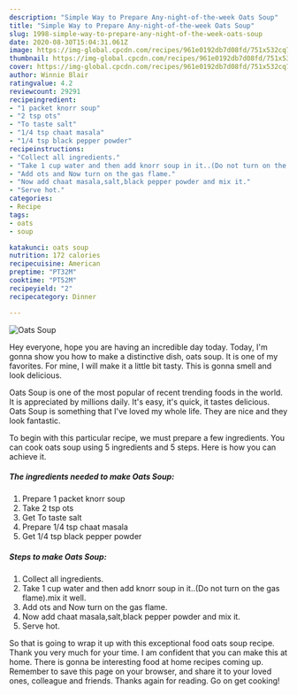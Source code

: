```yaml
---
description: "Simple Way to Prepare Any-night-of-the-week Oats Soup"
title: "Simple Way to Prepare Any-night-of-the-week Oats Soup"
slug: 1998-simple-way-to-prepare-any-night-of-the-week-oats-soup
date: 2020-08-30T15:04:31.061Z
image: https://img-global.cpcdn.com/recipes/961e0192db7d08fd/751x532cq70/oats-soup-recipe-main-photo.jpg
thumbnail: https://img-global.cpcdn.com/recipes/961e0192db7d08fd/751x532cq70/oats-soup-recipe-main-photo.jpg
cover: https://img-global.cpcdn.com/recipes/961e0192db7d08fd/751x532cq70/oats-soup-recipe-main-photo.jpg
author: Winnie Blair
ratingvalue: 4.2
reviewcount: 29291
recipeingredient:
- "1 packet knorr soup"
- "2 tsp ots"
- "To taste salt"
- "1/4 tsp chaat masala"
- "1/4 tsp black pepper powder"
recipeinstructions:
- "Collect all ingredients."
- "Take 1 cup water and then add knorr soup in it..(Do not turn on the gas flame).mix it well."
- "Add ots and Now turn on the gas flame."
- "Now add chaat masala,salt,black pepper powder and mix it."
- "Serve hot."
categories:
- Recipe
tags:
- oats
- soup

katakunci: oats soup 
nutrition: 172 calories
recipecuisine: American
preptime: "PT32M"
cooktime: "PT52M"
recipeyield: "2"
recipecategory: Dinner

---
```



![Oats Soup](https://img-global.cpcdn.com/recipes/961e0192db7d08fd/751x532cq70/oats-soup-recipe-main-photo.jpg)

Hey everyone, hope you are having an incredible day today. Today, I'm gonna show you how to make a distinctive dish, oats soup. It is one of my favorites. For mine, I will make it a little bit tasty. This is gonna smell and look delicious.

Oats Soup is one of the most popular of recent trending foods in the world. It is appreciated by millions daily. It's easy, it's quick, it tastes delicious. Oats Soup is something that I've loved my whole life. They are nice and they look fantastic.




To begin with this particular recipe, we must prepare a few ingredients. You can cook oats soup using 5 ingredients and 5 steps. Here is how you can achieve it.

<!--inarticleads1-->

##### The ingredients needed to make Oats Soup:

1. Prepare 1 packet knorr soup
1. Take 2 tsp ots
1. Get To taste salt
1. Prepare 1/4 tsp chaat masala
1. Get 1/4 tsp black pepper powder




<!--inarticleads2-->

##### Steps to make Oats Soup:

1. Collect all ingredients.
1. Take 1 cup water and then add knorr soup in it..(Do not turn on the gas flame).mix it well.
1. Add ots and Now turn on the gas flame.
1. Now add chaat masala,salt,black pepper powder and mix it.
1. Serve hot.




So that is going to wrap it up with this exceptional food oats soup recipe. Thank you very much for your time. I am confident that you can make this at home. There is gonna be interesting food at home recipes coming up. Remember to save this page on your browser, and share it to your loved ones, colleague and friends. Thanks again for reading. Go on get cooking!
